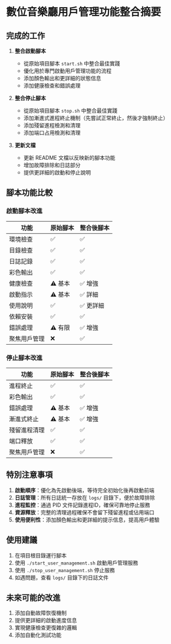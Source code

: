 # 數位音樂廳用戶管理功能整合摘要

## 完成的工作

1. **整合啟動腳本**
   - 從原始項目腳本 `start.sh` 中整合最佳實踐
   - 優化用於專門啟動用戶管理功能的流程
   - 添加顏色輸出和更詳細的狀態信息
   - 添加健康檢查和錯誤處理

2. **整合停止腳本**
   - 從原始項目腳本 `stop.sh` 中整合最佳實踐
   - 添加漸進式進程終止機制（先嘗試正常終止，然後才強制終止）
   - 添加殘留進程檢測和清理
   - 添加端口占用檢測和清理

3. **更新文檔**
   - 更新 README 文檔以反映新的腳本功能
   - 增加故障排除和日誌部分
   - 提供更詳細的啟動和停止說明

## 腳本功能比較

### 啟動腳本改進

| 功能 | 原始腳本 | 整合後腳本 |
|------|---------|-----------|
| 環境檢查 | ✅ | ✅ |
| 目錄檢查 | ✅ | ✅ |
| 日誌記錄 | ✅ | ✅ |
| 彩色輸出 | ✅ | ✅ |
| 健康檢查 | ⚠️ 基本 | ✅ 增強 |
| 啟動指示 | ⚠️ 基本 | ✅ 詳細 |
| 使用說明 | ✅ | ✅ 更詳細 |
| 依賴安裝 | ✅ | ✅ |
| 錯誤處理 | ⚠️ 有限 | ✅ 增強 |
| 聚焦用戶管理 | ❌ | ✅ |

### 停止腳本改進

| 功能 | 原始腳本 | 整合後腳本 |
|------|---------|-----------|
| 進程終止 | ✅ | ✅ |
| 彩色輸出 | ✅ | ✅ |
| 錯誤處理 | ⚠️ 基本 | ✅ 增強 |
| 漸進式終止 | ⚠️ 基本 | ✅ 增強 |
| 殘留進程清理 | ✅ | ✅ |
| 端口釋放 | ✅ | ✅ |
| 聚焦用戶管理 | ❌ | ✅ |

## 特別注意事項

1. **啟動順序**：優化為先啟動後端，等待完全初始化後再啟動前端
2. **日誌管理**：所有日誌統一存放在 `logs/` 目錄下，便於故障排除
3. **進程監控**：通過 PID 文件記錄進程ID，確保可靠地停止服務
4. **資源釋放**：完整的清理過程確保不會留下殘留進程或佔用端口
5. **使用便利性**：添加顏色輸出和更詳細的提示信息，提高用戶體驗

## 使用建議

1. 在項目根目錄運行腳本
2. 使用 `./start_user_management.sh` 啟動用戶管理服務
3. 使用 `./stop_user_management.sh` 停止服務
4. 如遇問題，查看 `logs/` 目錄下的日誌文件

## 未來可能的改進

1. 添加自動故障恢復機制
2. 提供更詳細的啟動進度信息
3. 實現健康檢查更復雜的邏輯
4. 添加自動化測試功能
